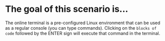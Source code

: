 # The goal of this scenario is...

The online terminal is a pre-configured Linux environment that can be used as a regular console (you can type commands). Clicking on the `blocks of code` followed by the ENTER sign will execute that command in the terminal.
